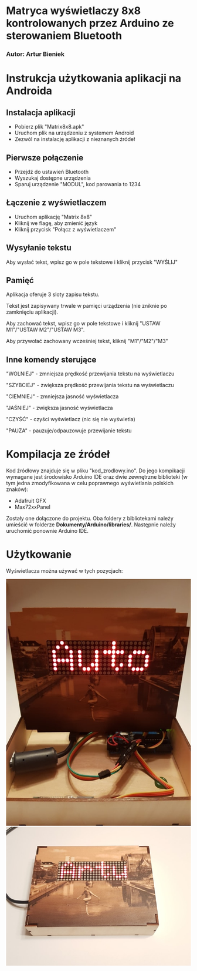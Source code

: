 # Matryca wyświetlaczy 8x8 kontrolowanych przez Arduino ze sterowaniem Bluetooth

### Autor: Artur Bieniek

# Instrukcja użytkowania aplikacji na Androida

## Instalacja aplikacji
 - Pobierz plik "Matrix8x8.apk"
 - Uruchom plik na urządzeniu z systemem Android
 - Zezwól na instalację aplikacji z nieznanych źródeł

## Pierwsze połączenie
- Przejdź do ustawień Bluetooth
- Wyszukaj dostępne urządzenia
- Sparuj urządzenie "MODUL", kod parowania to 1234
 
## Łączenie z wyświetlaczem
 - Uruchom aplikację "Matrix 8x8"
 - Kliknij we flagę, aby zmienić język
 - Kliknij przycisk "Połącz z wyświetlaczem"

## Wysyłanie tekstu
Aby wysłać tekst, wpisz go w pole tekstowe i kliknij przycisk "WYŚLIJ"

## Pamięć
Aplikacja oferuje 3 sloty zapisu tekstu.

Tekst jest zapisywany trwale w pamięci urządzenia (nie zniknie po zamknięciu aplikacji).

Aby zachować tekst, wpisz go w pole tekstowe i kliknij "USTAW M1"/"USTAW M2"/"USTAW M3".

Aby przywołać zachowany wcześniej tekst, kliknij "M1"/"M2"/"M3"

## Inne komendy sterujące
"WOLNIEJ" - zmniejsza prędkość przewijania tekstu na wyświetlaczu

"SZYBCIEJ" - zwiększa prędkość przewijania tekstu na wyświetlaczu

"CIEMNIEJ" - zmniejsza jasność wyświetlacza

"JAŚNIEJ" - zwiększa jasność wyświetlacza

"CZYŚĆ" - czyści wyświetlacz (nic się nie wyświetla)

"PAUZA" - pauzuje/odpauzowuje przewijanie tekstu

# Kompilacja ze źródeł
Kod źródłowy znajduje się w pliku "kod_zrodlowy.ino".
Do jego kompikacji wymagane jest środowisko Arduino IDE oraz dwie zewnętrzne biblioteki (w tym jedna zmodyfikowana w celu poprawnego wyświetlania polskich znaków):
 - Adafruit GFX
 - Max72xxPanel

Zostały one dołączone do projektu. Oba foldery z bibliotekami należy umieścić w folderze **Dokumenty/Arduino/libraries/**.
Następnie należy uruchomić ponownie Arduino IDE.

# Użytkowanie
Wyświetlacza można używać w tych pozycjach:

<p align="center">
  <img src="img/pionowo.jpg">
  <img src="img/poziomo.jpg">
</p>
